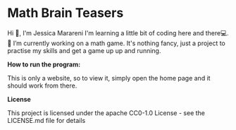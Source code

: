 # Math Brain Teasers

Hi 👋, I'm Jessica Marareni
I'm learning a little bit of coding here and there💻.
🔭 I’m currently working on a math game. It's nothing fancy, just a project to practise my skills and get a game up up and running.

<b>How to run the program:</b>
<p>This is only a website, so to view it, simply open the home page and it should work from there.</p>

<b>License</b>
<p>This project is licensed under the apache CC0-1.0 License - see the LICENSE.md file for details</p>

 
